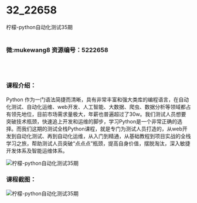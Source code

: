 # 32_22658
柠檬-python自动化测试35期
<br/></br>
<h3>微:mukewang8 资源编号：5222658</h3>
<br/></br>
<h3>课程介绍：</h3>
<p>Python 作为一门语法简捷而清晰，具有非常丰富和强大类库的编程语言，在自动化测试、自动化运维、web开发、人工智能、大数据、爬虫、数据分析等领域都占有领先地位，目前市场需求量极大，年薪也普遍超过了30w。我们测试人员想要突破技术瓶颈，快速追上开发和运维的脚步，学习Python是一个非常正确的选择。而我们这期的测试全栈Python课程，就是专门为测试人员打造的，从web开发到自动化测试、再到自动化运维，从入门到精通，从基础教程到项目实战的全栈学习之旅，帮助测试人员突破“点点点”瓶颈，提高自身价值，摆脱淘汰，深入敏捷开发体系及智能运维体系。</p>
<p><img src="https://www.ko996.com/wp-content/uploads/img/2021/03/1-23-300x181.png" alt="柠檬-python自动化测试35期"></p>
<div class="info-desc">
<h3>课程截图：</h3>
<p><img src="https://www.ko996.com/wp-content/uploads/img/2022/02/2-4.png" alt="柠檬-python自动化测试35期"></p>


			
</div>
